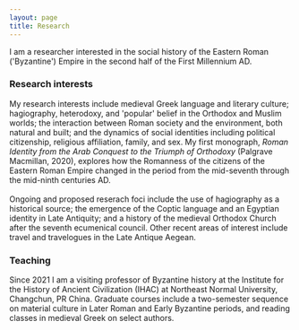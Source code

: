 ```yaml
---
layout: page
title: Research
---
```

I am a researcher interested in the social history of the Eastern Roman ('Byzantine') Empire in the second half of the First Millennium AD.
<br>
<h3> Research interests </h3>
My research interests include medieval Greek language and literary culture; hagiography, heterodoxy, and 'popular' belief in the Orthodox and Muslim worlds; the interaction between Roman society and the environment, both natural and built; and the dynamics of social identities including political citizenship, religious affiliation, family, and sex. My first monograph, <i>Roman Identity from the Arab Conquest to the Triumph of Orthodoxy</i> (Palgrave Macmillan, 2020), explores how the Romanness of the citizens of the Eastern Roman Empire changed in the period from the mid-seventh through the mid-ninth centuries AD. 
<br>
<br> Ongoing and proposed reserach foci include the use of hagiography as a historical source; the emergence of the Coptic language and an Egyptian identity in Late Antiquity; and a history of the medieval Orthodox Church after the seventh ecumenical council. Other recent areas of interest include travel and travelogues in the Late Antique Aegean.
<br>
<h3> Teaching </h3>
Since 2021 I am a visiting professor of Byzantine history at the Institute for the History of Ancient Civilization (IHAC) at Northeast Normal University, Changchun, PR China. Graduate courses include a two-semester sequence on material culture in Later Roman and Early Byzantine periods, and reading classes in medieval Greek on select authors.

